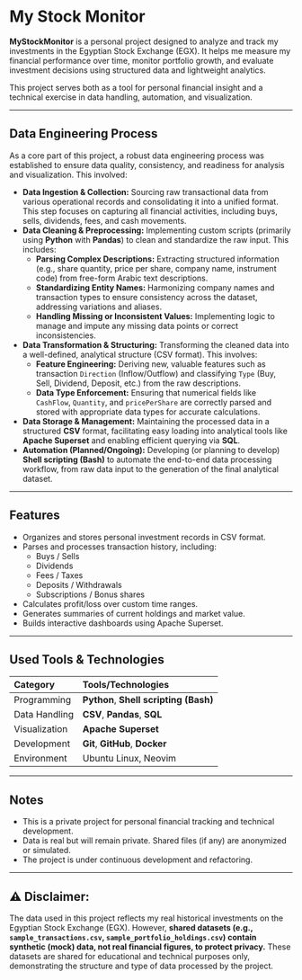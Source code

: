 # My Stock Monitor

**MyStockMonitor** is a personal project designed to analyze and track my investments in the Egyptian Stock Exchange (EGX). It helps me measure my financial performance over time, monitor portfolio growth, and evaluate investment decisions using structured data and lightweight analytics.

This project serves both as a tool for personal financial insight and a technical exercise in data handling, automation, and visualization.

---

## Data Engineering Process

As a core part of this project, a robust data engineering process was established to ensure data quality, consistency, and readiness for analysis and visualization. This involved:

* **Data Ingestion & Collection:** Sourcing raw transactional data from various operational records and consolidating it into a unified format. This step focuses on capturing all financial activities, including buys, sells, dividends, fees, and cash movements.
* **Data Cleaning & Preprocessing:** Implementing custom scripts (primarily using **Python** with **Pandas**) to clean and standardize the raw input. This includes:
    * **Parsing Complex Descriptions:** Extracting structured information (e.g., share quantity, price per share, company name, instrument code) from free-form Arabic text descriptions.
    * **Standardizing Entity Names:** Harmonizing company names and transaction types to ensure consistency across the dataset, addressing variations and aliases.
    * **Handling Missing or Inconsistent Values:** Implementing logic to manage and impute any missing data points or correct inconsistencies.
* **Data Transformation & Structuring:** Transforming the cleaned data into a well-defined, analytical structure (CSV format). This involves:
    * **Feature Engineering:** Deriving new, valuable features such as transaction `Direction` (Inflow/Outflow) and classifying `Type` (Buy, Sell, Dividend, Deposit, etc.) from the raw descriptions.
    * **Data Type Enforcement:** Ensuring that numerical fields like `CashFlow`, `Quantity`, and `pricePerShare` are correctly parsed and stored with appropriate data types for accurate calculations.
* **Data Storage & Management:** Maintaining the processed data in a structured **CSV** format, facilitating easy loading into analytical tools like **Apache Superset** and enabling efficient querying via **SQL**.
* **Automation (Planned/Ongoing):** Developing (or planning to develop) **Shell scripting (Bash)** to automate the end-to-end data processing workflow, from raw data input to the generation of the final analytical dataset.

---

## Features

-   Organizes and stores personal investment records in CSV format.
-   Parses and processes transaction history, including:
    -   Buys / Sells
    -   Dividends
    -   Fees / Taxes
    -   Deposits / Withdrawals
    -   Subscriptions / Bonus shares
-   Calculates profit/loss over custom time ranges.
-   Generates summaries of current holdings and market value.
-   Builds interactive dashboards using Apache Superset.

---

## Used Tools & Technologies

| Category      | Tools/Technologies                      |
| :------------ | :-------------------------------------- |
| Programming   | **Python**, **Shell scripting (Bash)** |
| Data Handling | **CSV**, **Pandas**, **SQL** |
| Visualization | **Apache Superset** |
| Development   | **Git**, **GitHub**, **Docker** |
| Environment   | Ubuntu Linux, Neovim                    |

---

## Notes

-   This is a private project for personal financial tracking and technical development.
-   Data is real but will remain private. Shared files (if any) are anonymized or simulated.
-   The project is under continuous development and refactoring.

---

## ⚠️ Disclaimer:

The data used in this project reflects my real historical investments on the Egyptian Stock Exchange (EGX). However, **shared datasets (e.g., `sample_transactions.csv`, `sample_portfolio_holdings.csv`) contain synthetic (mock) data, not real financial figures, to protect privacy.** These datasets are shared for educational and technical purposes only, demonstrating the structure and type of data processed by the project.
